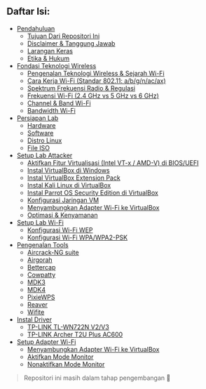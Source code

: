 ## Daftar Isi:
- [Pendahuluan](https://github.com/fixploit03/Pentest-WiFi/blob/main/docs/pendahuluan.md#pendahuluan)
  - [Tujuan Dari Repositori Ini](https://github.com/fixploit03/Pentest-WiFi/blob/main/docs/pendahuluan.md#tujuan-dari-repositori-ini)
  - [Disclaimer & Tanggung Jawab](https://github.com/fixploit03/Pentest-WiFi/blob/main/docs/pendahuluan.md#disclaimer--tanggung-jawab)
  - [Larangan Keras](https://github.com/fixploit03/Pentest-WiFi/blob/main/docs/pendahuluan.md#larangan-keras)
  - [Etika & Hukum](https://github.com/fixploit03/Pentest-WiFi/blob/main/docs/pendahuluan.md#etika--hukum)
- [Fondasi Teknologi Wireless]()
  - [Pengenalan Teknologi Wireless & Sejarah Wi-Fi]()
  - [Cara Kerja Wi-Fi (Standar 802.11: a/b/g/n/ac/ax)]()
  - [Spektrum Frekuensi Radio & Regulasi]()
  - [Frekuensi Wi-Fi (2.4 GHz vs 5 GHz vs 6 GHz)]()
  - [Channel & Band Wi-Fi]()
  - [Bandwidth Wi-Fi]()
- [Persiapan Lab](https://github.com/fixploit03/Pentest-WiFi/blob/main/docs/persiapan%20lab.md#persiapan-lab)
  - [Hardware](https://github.com/fixploit03/Pentest-WiFi/blob/main/docs/persiapan%20lab.md#hardware)
  - [Software](https://github.com/fixploit03/Pentest-WiFi/blob/main/docs/persiapan%20lab.md#software)
  - [Distro Linux](https://github.com/fixploit03/Pentest-WiFi/blob/main/docs/persiapan%20lab.md#distro-linux)
  - [File ISO](https://github.com/fixploit03/Pentest-WiFi/blob/main/docs/persiapan%20lab.md#file-iso)
- [Setup Lab Attacker](https://github.com/fixploit03/Pentest-WiFi/blob/main/docs/setup%20lab%20attacker.md#setup-lab-attacker)
  - [Aktifkan Fitur Virtualisasi (Intel VT-x / AMD-V) di BIOS/UEFI](https://github.com/fixploit03/Pentest-WiFi/blob/main/docs/setup%20lab%20attacker.md#aktifkan-fitur-virtualisasi-intel-vt-x--amd-v-di-biosuefi)
  - [Instal VirtualBox di Windows](https://github.com/fixploit03/Pentest-WiFi/blob/main/docs/setup%20lab%20attacker.md#instal-virtualbox-di-windows)
  - [Instal VirtualBox Extension Pack](https://github.com/fixploit03/Pentest-WiFi/blob/main/docs/setup%20lab%20attacker.md#instal-virtualbox-extension-pack)
  - [Instal Kali Linux di VirtualBox](https://github.com/fixploit03/Pentest-WiFi/blob/main/docs/setup%20lab%20attacker.md#instal-kali-linux-di-virtualbox)
  - [Instal Parrot OS Security Edition di VirtualBox](https://github.com/fixploit03/Pentest-WiFi/blob/main/docs/setup%20lab%20attacker.md#instal-parrot-os-security-edition-di-virtualbox)
  - [Konfigurasi Jaringan VM](https://github.com/fixploit03/Pentest-WiFi/blob/main/docs/setup%20lab%20attacker.md#konfigurasi-jaringan-vm)
  - [Menyambungkan Adapter Wi-Fi ke VirtualBox](https://github.com/fixploit03/Pentest-WiFi/blob/main/docs/setup%20lab%20attacker.md#menyambungkan-adapter-wi-fi-ke-virtualbox)
  - [Optimasi & Kenyamanan](https://github.com/fixploit03/Pentest-WiFi/blob/main/docs/setup%20lab%20attacker.md#optimasi--kenyamanan)
- [Setup Lab Wi-Fi](https://github.com/fixploit03/Pentest-WiFi/blob/main/docs/setup%20lab%20wifi.md#setup-lab-wi-fi)
  - [Konfigurasi Wi-Fi WEP](https://github.com/fixploit03/Pentest-WiFi/blob/main/docs/setup%20lab%20wifi.md#konfigurasi-wi-fi-wep)
  - [Konfigurasi Wi-Fi WPA/WPA2-PSK](https://github.com/fixploit03/Pentest-WiFi/blob/main/docs/setup%20lab%20wifi.md#konfigurasi-wi-fi-wpawpa2-psk)
- [Pengenalan Tools](https://github.com/fixploit03/Pentest-WiFi/blob/main/docs/pengenalan%20tools.md#pengenalan-tools)
  - [Aircrack-NG suite](https://github.com/fixploit03/Pentest-WiFi/blob/main/docs/pengenalan%20tools.md#aircrack-ng-suite)
  - [Airgorah](https://github.com/fixploit03/Pentest-WiFi/blob/main/docs/pengenalan%20tools.md#airgorah)
  - [Bettercap](https://github.com/fixploit03/Pentest-WiFi/blob/main/docs/pengenalan%20tools.md#bettercap)
  - [Cowpatty](https://github.com/fixploit03/Pentest-WiFi/blob/main/docs/pengenalan%20tools.md#cowpatty)
  - [MDK3](https://github.com/fixploit03/Pentest-WiFi/blob/main/docs/pengenalan%20tools.md#mdk3)
  - [MDK4](https://github.com/fixploit03/Pentest-WiFi/blob/main/docs/pengenalan%20tools.md#mdk4)
  - [PixieWPS](https://github.com/fixploit03/Pentest-WiFi/blob/main/docs/pengenalan%20tools.md#pixiewps)
  - [Reaver](https://github.com/fixploit03/Pentest-WiFi/blob/main/docs/pengenalan%20tools.md#reaver)
  - [Wifite](https://github.com/fixploit03/Pentest-WiFi/blob/main/docs/pengenalan%20tools.md#wifite)
- [Instal Driver]()
  - [TP-LINK TL-WN722N V2/V3](https://github.com/fixploit03/Pentest-WiFi/tree/main/instal%20driver/TP-LINK%20TL-WN722N%20V2)
  - [TP-LINK Archer T2U Plus AC600](https://github.com/fixploit03/Pentest-WiFi/tree/main/instal%20driver/TP-LINK%20Archer%20T2U%20Plus%20AC600)
- [Setup Adapter Wi-Fi](https://github.com/fixploit03/Pentest-WiFi/blob/main/docs/setup%20adapter%20wifi.md#setup-adapter-wi-fi)
  - [Menyambungkan Adapter Wi-Fi ke VirtualBox](https://github.com/fixploit03/Pentest-WiFi/blob/main/docs/setup%20adapter%20wifi.md#menyambungkan-adapter-wi-fi-ke-virtualbox)
  - [Aktifkan Mode Monitor](https://github.com/fixploit03/Pentest-WiFi/blob/main/docs/setup%20adapter%20wifi.md#aktifkan-mode-monitor)
  - [Nonaktifkan Mode Monitor](https://github.com/fixploit03/Pentest-WiFi/blob/main/docs/setup%20adapter%20wifi.md#nonaktifkan-mode-monitor)

> Repositori ini masih dalam tahap pengembangan 🚧
